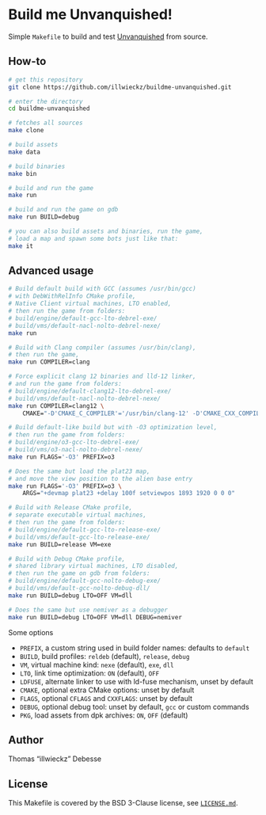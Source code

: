 Build me Unvanquished!
======================

Simple `Makefile` to build and test [Unvanquished](http://unvanquished.net/) from source.


How-to
------

```sh
# get this repository
git clone https://github.com/illwieckz/buildme-unvanquished.git

# enter the directory
cd buildme-unvanquished

# fetches all sources
make clone

# build assets
make data

# build binaries
make bin

# build and run the game
make run

# build and run the game on gdb
make run BUILD=debug

# you can also build assets and binaries, run the game,
# load a map and spawn some bots just like that:
make it

```


Advanced usage
--------------

```sh
# Build default build with GCC (assumes /usr/bin/gcc)
# with DebWithRelInfo CMake profile,
# Native Client virtual machines, LTO enabled,
# then run the game from folders:
# build/engine/default-gcc-lto-debrel-exe/
# build/vms/default-nacl-nolto-debrel-nexe/
make run

# Build with Clang compiler (assumes /usr/bin/clang),
# then run the game,
make run COMPILER=clang

# Force explicit clang 12 binaries and lld-12 linker,
# and run the game from folders:
# build/engine/default-clang12-lto-debrel-exe/
# build/vms/default-nacl-nolto-debrel-nexe/
make run COMPILER=clang12 \
	CMAKE="-D'CMAKE_C_COMPILER'='/usr/bin/clang-12' -D'CMAKE_CXX_COMPILER'='/usr/bin/clang++-12'" FUSELD="lld-12"

# Build default-like build but with -O3 optimization level,
# then run the game from folders:
# build/engine/o3-gcc-lto-debrel-exe/
# build/vms/o3-nacl-nolto-debrel-nexe/
make run FLAGS='-O3' PREFIX=o3

# Does the same but load the plat23 map,
# and move the view position to the alien base entry
make run FLAGS='-O3' PREFIX=o3 \
	ARGS="+devmap plat23 +delay 100f setviewpos 1893 1920 0 0 0"

# Build with Release CMake profile,
# separate executable virtual machines,
# then run the game from folders:
# build/engine/default-gcc-lto-release-exe/
# build/vms/default-gcc-lto-release-exe/
make run BUILD=release VM=exe

# Build with Debug CMake profile,
# shared library virtual machines, LTO disabled,
# then run the game on gdb from folders:
# build/engine/default-gcc-nolto-debug-exe/
# build/vms/default-gcc-nolto-debug-dll/
make run BUILD=debug LTO=OFF VM=dll

# Does the same but use nemiver as a debugger
make run BUILD=debug LTO=OFF VM=dll DEBUG=nemiver
```

Some options

- `PREFIX`, a custom string used in build folder names: defaults to `default`
- `BUILD`, build profiles: `reldeb` (default), `release`, `debug`
- `VM`, virtual machine kind: `nexe` (default), `exe`, `dll`
- `LTO`, link time optimization: `ON` (default), `OFF`
- `LDFUSE`, alternate linker to use with ld-fuse mechanism, unset by default
- `CMAKE`, optional extra CMake options: unset by default
- `FLAGS`, optional `CFLAGS` and `CXXFLAGS`: unset by default
- `DEBUG`, optional debug tool: unset by default, `gcc` or custom commands
- `PKG`, load assets from dpk archives: `ON`, `OFF` (default)

Author
------

Thomas “illwieckz” Debesse


License
-------

This Makefile is covered by the BSD 3-Clause license, see [`LICENSE.md`](LICENSE.md).